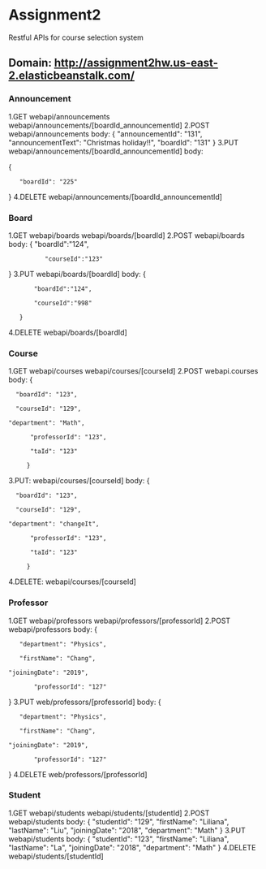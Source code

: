 # Assignment2
Restful APIs for course selection system
 
## Domain:  http://assignment2hw.us-east-2.elasticbeanstalk.com/

### Announcement
1.GET
  webapi/announcements
  webapi/announcements/[boardId_announcementId]
2.POST
  webapi/announcements
  body:
         {
	"announcementId": "131",
	"announcementText": "Christmas holiday!!",
	"boardId": "131"
       }
3.PUT
  webapi/announcements/[boardId_announcementId]
  body:
          
{
    	 
  	   "boardId": "225"

	  
}
4.DELETE
  webapi/announcements/[boardId_announcementId]
### Board
1.GET
  webapi/boards
  webapi/boards/[boardId]
2.POST
  webapi/boards
  body:
          {
   "boardId":"124",
  
              "courseId":"123"
}
3.PUT
  webapi/boards/[boardId]
  body:
       {
   
           "boardId":"124",
 
           "courseId":"998"

       }
4.DELETE
  webapi/boards/[boardId]
### Course
1.GET
  webapi/courses
  webapi/courses/[courseId]
2.POST
  webapi.courses
  body:
  	{
    
	  "boardId": "123",
    
	  "courseId": "129",
      
    "department": "Math",

          "professorId": "123",

          "taId": "123"

         }
3.PUT:
  webapi/courses/[courseId]
  body:
       {
    
	  "boardId": "123",
    
	  "courseId": "129",
      
    "department": "changeIt",

          "professorId": "123",

          "taId": "123"

         }
4.DELETE:
  webapi/courses/[courseId]
### Professor
1.GET
  webapi/professors
  webapi/professors/[professorId]
2.POST
  webapi/professors
  body:
         {
    
	   "department": "Physics",
    
	   "firstName": "Chang",
       
    "joiningDate": "2019",
 
           "professorId": "127"
         
}
3.PUT
  web/professors/[professorId]
  body:
       {
    
	   "department": "Physics",
    
	   "firstName": "Chang",
       
    "joiningDate": "2019",
 
           "professorId": "127"
         
}
4.DELETE
  web/professors/[professorId]
### Student
1.GET
  webapi/students
  webapi/students/[studentId]
2.POST
  webapi/students
   body:
       {
	"studentId": "129",
	"firstName": "Liliana",
	"lastName": "Liu",
	"joiningDate": "2018",
	"department": "Math"
       }
3.PUT
  webapi/students
  body:
      {
	"studentId": "123",
	"firstName": "Liliana",
	"lastName": "La",
	"joiningDate": "2018",
	"department": "Math"
      }
4.DELETE
  webapi/students/[studentId]
